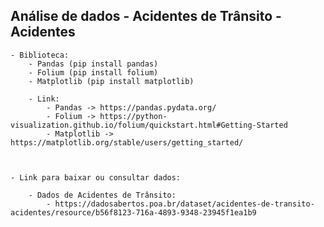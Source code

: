 ## Análise de dados - Acidentes de Trânsito - Acidentes


    - Biblioteca:
        - Pandas (pip install pandas)
        - Folium (pip install folium)
        - Matplotlib (pip install matplotlib)

        - Link: 
            - Pandas -> https://pandas.pydata.org/
            - Folium -> https://python-visualization.github.io/folium/quickstart.html#Getting-Started
            - Matplotlib -> https://matplotlib.org/stable/users/getting_started/



    - Link para baixar ou consultar dados:

        - Dados de Acidentes de Trânsito:
            - https://dadosabertos.poa.br/dataset/acidentes-de-transito-acidentes/resource/b56f8123-716a-4893-9348-23945f1ea1b9